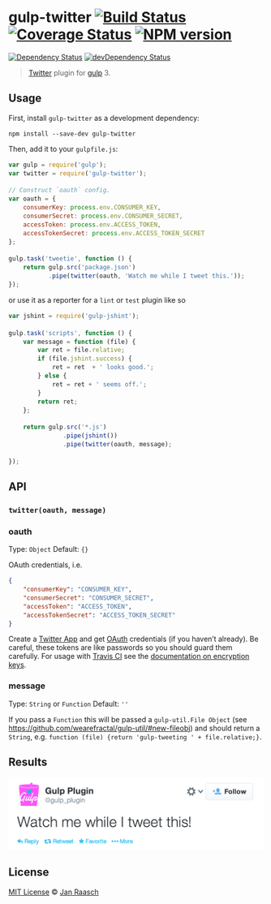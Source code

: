 # gulp-twitter [![Build Status][travis-image]][travis-url] [![Coverage Status][coveralls-image]][coveralls-url] [![NPM version][npm-image]][npm-url]
[![Dependency Status][depstat-image]][depstat-url] [![devDependency Status][devdepstat-image]][devdepstat-url]

> [Twitter](http://www.twitter.org/) plugin for [gulp](https://github.com/wearefractal/gulp) 3.

## Usage

First, install `gulp-twitter` as a development dependency:

```shell
npm install --save-dev gulp-twitter
```

Then, add it to your `gulpfile.js`:

```javascript
var gulp = require('gulp');
var twitter = require('gulp-twitter');

// Construct `oauth` config.
var oauth = {
    consumerKey: process.env.CONSUMER_KEY,
    consumerSecret: process.env.CONSUMER_SECRET,
    accessToken: process.env.ACCESS_TOKEN,
    accessTokenSecret: process.env.ACCESS_TOKEN_SECRET
};

gulp.task('tweetie', function () {
    return gulp.src('package.json')
           .pipe(twitter(oauth, 'Watch me while I tweet this.'));
});
```

or use it as a reporter for a `lint` or `test` plugin like so

```js
var jshint = require('gulp-jshint');

gulp.task('scripts', function () {
    var message = function (file) {
        var ret = file.relative;
        if (file.jshint.success) {
            ret = ret  + ' looks good.';
        } else {
            ret = ret + ' seems off.';
        }
        return ret;
    };
    
    return gulp.src('*.js')
               .pipe(jshint())
               .pipe(twitter(oauth, message);
            
});
```

## API 

### `twitter(oauth, message)`

### oauth
Type: `Object`
Default: `{}`

OAuth credentials, i.e.

```json
{
    "consumerKey": "CONSUMER_KEY",
    "consumerSecret": "CONSUMER_SECRET",
    "accessToken": "ACCESS_TOKEN",
    "accessTokenSecret": "ACCESS_TOKEN_SECRET"
}
```

Create a [Twitter App](https://dev.twitter.com/apps/new) and get [OAuth](http://oauth.net/) credentials (if you haven’t already). Be careful, these tokens are like passwords so you should guard them carefully. For usage with [Travis CI](https://travis-ci.org/) see the [documentation on encryption keys](http://docs.travis-ci.com/user/encryption-keys/).

### message
Type: `String` or `Function`
Default: `''`

If you pass a `Function` this will be passed a `gulp-util.File Object` (see https://github.com/wearefractal/gulp-util/#new-fileobj) and should return a `String`, e.g. `function (file) {return 'gulp-tweeting ' + file.relative;}`.

## Results
![tweet](images/screenshot.png)

## License

[MIT License](http://en.wikipedia.org/wiki/MIT_License) © [Jan Raasch](http://janraasch.com)

[npm-url]: https://npmjs.org/package/gulp-twitter
[npm-image]: https://badge.fury.io/js/gulp-twitter.png

[travis-url]: http://travis-ci.org/janraasch/gulp-twitter
[travis-image]: https://secure.travis-ci.org/janraasch/gulp-twitter.png?branch=master

[coveralls-url]: https://coveralls.io/r/janraasch/gulp-twitter
[coveralls-image]: https://coveralls.io/repos/janraasch/gulp-twitter/badge.png

[depstat-url]: https://david-dm.org/janraasch/gulp-twitter
[depstat-image]: https://david-dm.org/janraasch/gulp-twitter.png

[devdepstat-url]: https://david-dm.org/janraasch/gulp-twitter#info=devDependencies
[devdepstat-image]: https://david-dm.org/janraasch/gulp-twitter/dev-status.png
